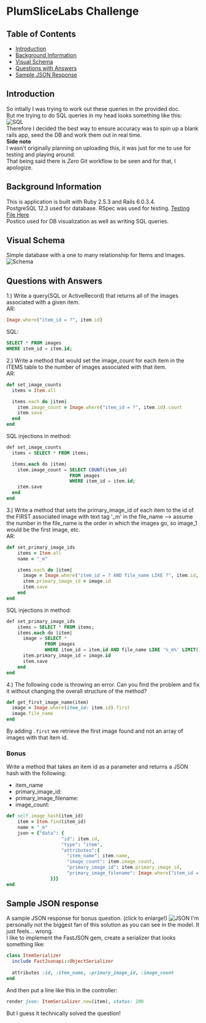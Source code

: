 # PlumSliceLabs Challenge

## Table of Contents

- [Introduction](#introduction)
- [Background Information](#background-information)
- [Visual Schema](#visual-schema)
- [Questions with Answers](#questions-with-answers)
- [Sample JSON Response](#sample-json-response)

<!-- Brief Description -->

## Introduction
So intially I was trying to work out these queries in the provided doc.  
But me trying to do SQL queries in my head looks something like this:  
![SQL](https://media3.giphy.com/media/DHqth0hVQoIzS/giphy.gif)  
Therefore I decided the best way to ensure accuracy was to spin up a blank rails app, seed the DB and work them out in real time.  
**Side note**  
I wasn't originally planning on uploading this, it was just for me to use for testing and playing around.  
That being said there is *Zero* Git workflow to be seen and for that, I apologize.  

## Background Information  
This is application is built with Ruby 2.5.3 and Rails 6.0.3.4.  
PostgreSQL 12.3 used for database.
RSpec was used for testing. [Testing File Here](https://github.com/NickEdwin/PlumSlice/blob/main/spec/models/item_spec.rb)  
Postico used for DB visualization as well as writing SQL queries.   

## Visual Schema
Simple database with a one to many relationship for Items and Images.
![Schema](https://i.imgur.com/QrvXoEh.png)  

## Questions with Answers
1.) Write a query(SQL or ActiveRecord) that returns all of the images associated with a given item.  
AR:  
```ruby
Image.where("item_id = ?", item.id)
```
SQL:  
```SQL
SELECT * FROM images
WHERE item_id = item.id;
```
2.) Write a method that would set the image_count for each item in the ITEMS table to the number of images associated with that item.  
AR:  
```ruby
def set_image_counts
  items = Item.all

  items.each do |item|
    item.image_count = Image.where("item_id = ?", item.id).count
    item.save
  end 
end
```
SQL injections in method:  
```SQL
def set_image_counts
  items = SELECT * FROM items;

  items.each do |item|
    item.image_count = SELECT COUNT(item_id)
                       FROM images 
                       WHERE item_id = item.id;
    item.save
  end 
end
```
3.) Write a method that sets the primary_image_id of each item to the id of the FIRST associated image with text tag '_m' in the file_name --> assume the number in the file_name is the order in which the images go, so image_1 would be the first image, etc.  
AR:  
```ruby
def set_primary_image_ids
    items = Item.all
    name = "_m"

    items.each do |item|
      image = Image.where("item_id = ? AND file_name LIKE ?", item.id, "%#{name}%").first
      item.primary_image_id = image.id
      item.save
    end
end
```
SQL injections in method:  
```SQL
def set_primary_image_ids
    items = SELECT * FROM items;
    items.each do |item|
      image = SELECT * 
              FROM images
              WHERE item_id = item.id AND file_name LIKE '%_m%' LIMIT(1);
      item.primary_image_id = image.id
      item.save
    end
end
```
4.) The following code is throwing an error. Can you find the problem and fix it without changing the overall structure of the method?
```ruby
def get_first_image_name(item)
  image = Image.where(item_id: item.id).first
  image.file_name
end
```
By adding ```.first``` we retrieve the first image found and not an array of images with that item id.

### Bonus  
Write a method that takes an item id as a parameter and returns a JSON hash with the following:  
- item_name  
- primary_image_id:  
- primary_image_filename:  
- image_count:  
```ruby
def self.image_hash(item_id)
    item = Item.find(item_id)
    name = "_m"
    json = {"data": {
                    "id": item.id,
                    "type": "item",
                    "attributes":{
                      "item_name": item.name,
                      "image_count": item.image_count,
                      "primary_image_id": item.primary_image_id,
                      "primary_image_filename": Image.where("item_id = ? AND file_name LIKE ?", item.id, "%#{name}%").first.file_name
                }}}
end
```

## Sample JSON response
A sample JSON response for bonus question.  (click to enlarge!)
![JSON](https://i.imgur.com/1YeX539.png)
I'm personally not the biggest fan of this solution as you can see in the model. It just feels... wrong.  
I like to implement the FastJSON gem, create a serializer that looks something like:  
```ruby
class ItemSerializer
  include FastJsonapi::ObjectSerializer
  
  attributes :id, :item_name, :primary_image_id, :image_count
end
```  
And then put a line like this in the controller:
```ruby
render json: ItemSerializer.new(item), status: 200
```
But I guess it technically solved the question!  

